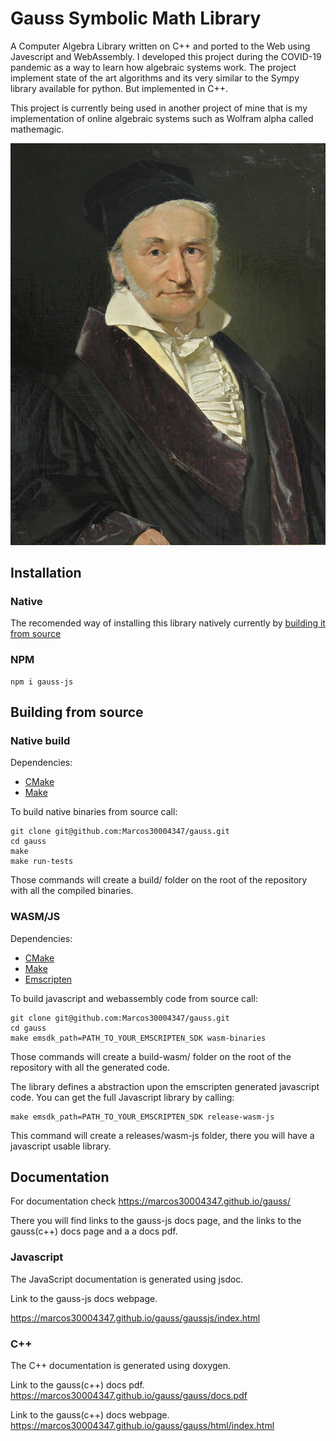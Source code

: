 # Gauss Symbolic Math Library

A Computer Algebra Library written on C++ and ported to the Web using Javescript and WebAssembly. I developed this project during the COVID-19 pandemic as a way to learn how algebraic systems work. The project implement state of the art algorithms and its very similar to the Sympy library available for python. But implemented in C++.

This project is currently being used in another project of mine that is my implementation of online algebraic systems such as Wolfram alpha called mathemagic.

![](assets/gauss.jpg)

## Installation

### Native
The recomended way of installing this library natively currently by [building it from source](#Building-from-source)

### NPM
```
npm i gauss-js
```

## Building from source

### Native build

Dependencies:
- [CMake](https://cmake.org/)
- [Make](https://www.gnu.org/software/make/)

To build native binaries from source call:

```
git clone git@github.com:Marcos30004347/gauss.git
cd gauss
make
make run-tests
```

Those commands will create a build/ folder on the root of the repository with all the compiled binaries.

### WASM/JS

Dependencies:
- [CMake](https://cmake.org/)
- [Make](https://www.gnu.org/software/make/)
- [Emscripten](https://emscripten.org/)

To build javascript and webassembly code from source call:

```
git clone git@github.com:Marcos30004347/gauss.git
cd gauss
make emsdk_path=PATH_TO_YOUR_EMSCRIPTEN_SDK wasm-binaries
```

Those commands will create a build-wasm/ folder on the root of the repository with all the generated code.

The library defines a abstraction upon the emscripten generated javascript code. You can get the full Javascript library
by calling:
```
make emsdk_path=PATH_TO_YOUR_EMSCRIPTEN_SDK release-wasm-js
```
This command will create a releases/wasm-js folder, there you will have a javascript usable library.


## Documentation

For documentation check https://marcos30004347.github.io/gauss/

There you will find links to the gauss-js docs page, and the links to the gauss(c++) docs page and a a docs pdf.

### Javascript

The JavaScript documentation is generated using jsdoc.

Link to the gauss-js docs webpage.

https://marcos30004347.github.io/gauss/gaussjs/index.html

### C++

The C++ documentation is generated using doxygen.

Link to the gauss(c++) docs pdf.
https://marcos30004347.github.io/gauss/gauss/docs.pdf

Link to the gauss(c++) docs webpage.
https://marcos30004347.github.io/gauss/gauss/html/index.html
